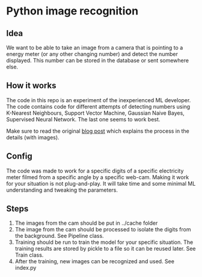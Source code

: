 # Python image recognition

## Idea

We want to be able to take an image from a camera that is pointing to a energy meter
(or any other changing number) and detect the number displayed. This number can be stored
in the database or sent somewhere else.

## How it works

The code in this repo is an experiment of the inexperienced ML developer. The code contains
code for different attempts of detecting numbers using K-Nearest Neighbours, Support Vector Machine,
Gaussian Naive Bayes, Supervised Neural Network. The last one seems to work best.

Make sure to read the original [blog post](https://www.mkompf.com/cplus/emeocv.html) which explains
the process in the details (with images).

## Config

The code was made to work for a specific digits of a specific electricity meter filmed from
a specific angle by a specific web-cam. Making it work for your situation is not plug-and-play.
It will take time and some minimal ML understanding and tweaking the parameters.

## Steps

1. The images from the cam should be put in ../cache folder
1. The image from the cam should be processed to isolate the digits from the background.
See Pipeline class.
1. Training should be run to train the model for your specific situation. 
The training results are stored by pickle to a file so it can be reused later.
See Train class.
1. After the training, new images can be recognized and used. See index.py

